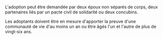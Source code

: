 L'adoption peut être demandée par deux époux non séparés de corps, deux partenaires liés par un pacte civil de solidarité ou deux concubins.

Les adoptants doivent être en mesure d'apporter la preuve d'une communauté de vie d'au moins un an ou être âgés l'un et l'autre de plus de vingt-six ans.
